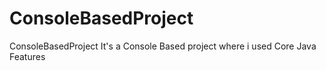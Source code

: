 # ConsoleBasedProject
ConsoleBasedProject
It's a Console Based project where i used Core Java Features
